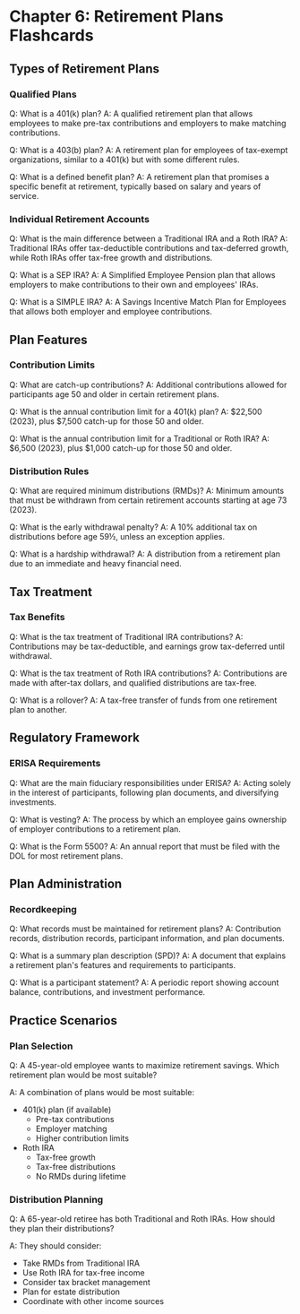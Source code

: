 # Chapter 6: Retirement Plans Flashcards

## Types of Retirement Plans

### Qualified Plans
Q: What is a 401(k) plan?
A: A qualified retirement plan that allows employees to make pre-tax contributions and employers to make matching contributions.

Q: What is a 403(b) plan?
A: A retirement plan for employees of tax-exempt organizations, similar to a 401(k) but with some different rules.

Q: What is a defined benefit plan?
A: A retirement plan that promises a specific benefit at retirement, typically based on salary and years of service.

### Individual Retirement Accounts
Q: What is the main difference between a Traditional IRA and a Roth IRA?
A: Traditional IRAs offer tax-deductible contributions and tax-deferred growth, while Roth IRAs offer tax-free growth and distributions.

Q: What is a SEP IRA?
A: A Simplified Employee Pension plan that allows employers to make contributions to their own and employees' IRAs.

Q: What is a SIMPLE IRA?
A: A Savings Incentive Match Plan for Employees that allows both employer and employee contributions.

## Plan Features

### Contribution Limits
Q: What are catch-up contributions?
A: Additional contributions allowed for participants age 50 and older in certain retirement plans.

Q: What is the annual contribution limit for a 401(k) plan?
A: $22,500 (2023), plus $7,500 catch-up for those 50 and older.

Q: What is the annual contribution limit for a Traditional or Roth IRA?
A: $6,500 (2023), plus $1,000 catch-up for those 50 and older.

### Distribution Rules
Q: What are required minimum distributions (RMDs)?
A: Minimum amounts that must be withdrawn from certain retirement accounts starting at age 73 (2023).

Q: What is the early withdrawal penalty?
A: A 10% additional tax on distributions before age 59½, unless an exception applies.

Q: What is a hardship withdrawal?
A: A distribution from a retirement plan due to an immediate and heavy financial need.

## Tax Treatment

### Tax Benefits
Q: What is the tax treatment of Traditional IRA contributions?
A: Contributions may be tax-deductible, and earnings grow tax-deferred until withdrawal.

Q: What is the tax treatment of Roth IRA contributions?
A: Contributions are made with after-tax dollars, and qualified distributions are tax-free.

Q: What is a rollover?
A: A tax-free transfer of funds from one retirement plan to another.

## Regulatory Framework

### ERISA Requirements
Q: What are the main fiduciary responsibilities under ERISA?
A: Acting solely in the interest of participants, following plan documents, and diversifying investments.

Q: What is vesting?
A: The process by which an employee gains ownership of employer contributions to a retirement plan.

Q: What is the Form 5500?
A: An annual report that must be filed with the DOL for most retirement plans.

## Plan Administration

### Recordkeeping
Q: What records must be maintained for retirement plans?
A: Contribution records, distribution records, participant information, and plan documents.

Q: What is a summary plan description (SPD)?
A: A document that explains a retirement plan's features and requirements to participants.

Q: What is a participant statement?
A: A periodic report showing account balance, contributions, and investment performance.

## Practice Scenarios

### Plan Selection
Q: A 45-year-old employee wants to maximize retirement savings. Which retirement plan would be most suitable?

A: A combination of plans would be most suitable:
- 401(k) plan (if available)
  * Pre-tax contributions
  * Employer matching
  * Higher contribution limits
- Roth IRA
  * Tax-free growth
  * Tax-free distributions
  * No RMDs during lifetime

### Distribution Planning
Q: A 65-year-old retiree has both Traditional and Roth IRAs. How should they plan their distributions?

A: They should consider:
- Take RMDs from Traditional IRA
- Use Roth IRA for tax-free income
- Consider tax bracket management
- Plan for estate distribution
- Coordinate with other income sources 